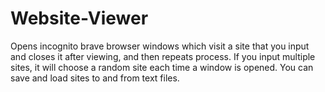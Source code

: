 # Website-Viewer
Opens incognito brave browser windows which visit a site that you input and closes it after viewing, and then repeats process. If you input multiple sites, it will choose a random site each time a window is opened. You can save and load sites to and from text files.
